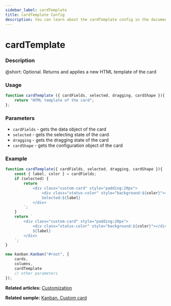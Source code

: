 ```yaml
---
sidebar_label: cardTemplate
title: cardTemplate Config
description: You can learn about the cardTemplate config in the documentation of the DHTMLX JavaScript Kanban library. Browse developer guides and API reference, try out code examples and live demos, and download a free 30-day evaluation version of DHTMLX Kanban.
---
```


# cardTemplate

### Description

@short: Optional. Returns and applies a new HTML template of the card

### Usage

~~~jsx
function cardTemplate ({ cardFields, selected, dragging, cardShape }){
	return "HTML template of the card";
};
~~~

### Parameters

- `cardFields` - gets the data object of the card
- `selected` - gets the selecting state of the card
- `dragging` - gets the dragging state of the card
- `cardShape` - gets the configuration object of the card

### Example

~~~jsx {1-17,22}
function cardTemplate({ cardFields, selected, dragging, cardShape }){
	const { label, color } = cardFields;
	if (selected) {
		return `
			<div class="custom-card" style="padding:20px">
				<div class="status-color" style="background:${color}"></div>
				Selected:${label}
			</div>
		`;
	}
	return `
		<div class="custom-card" style="padding:20px">
			<div class="status-color" style="background:${color}"></div>
			${label}
		</div>
	`;
}

new kanban.Kanban("#root", {
	cards,
	columns,
	cardTemplate
	// other parameters
});
~~~

**Related articles:** [Customization](../../../guides/customization#custom-cards)

**Related sample:** [Kanban. Custom card](https://snippet.dhtmlx.com/8rhdq81d?tag=kanban)